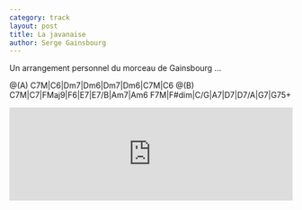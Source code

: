 ```yaml
---
category: track
layout: post
title: La javanaise
author: Serge Gainsbourg
---
```


Un arrangement personnel du morceau de Gainsbourg ...

<canvas class="chords">@(A) C7M|C6|Dm7|Dm6|Dm7|Dm6|C7M|C6
@(B) C7M|C7|FMaj9|F6|E7|E7/B|Am7|Am6
F7M|F#dim|C/G|A7|D7|D7/A|G7|G75+</canvas>
  
<iframe width="100%" height="166" scrolling="no" frameborder="no" src="https://w.soundcloud.com/player/?url=http%3A%2F%2Fapi.soundcloud.com%2Ftracks%2F79171728"></iframe>



